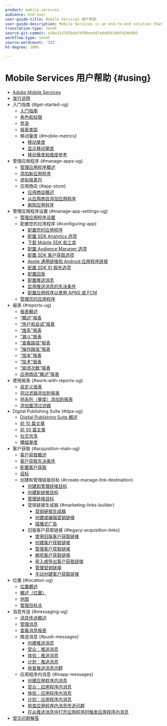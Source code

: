 ```yaml
---
product: mobile-services
audience: end-user
user-guide-title: Mobile Services 用户帮助
user-guide-description: Mobile Services is an end-to-end solution that helps you acquire and engage mobile app users and analyze and optimize their experiences.
translation-type: tm+mt
source-git-commit: e39a31d765bebf4f80eed47e04056108f424b905
workflow-type: tm+mt
source-wordcount: '323'
ht-degree: 100%

---
```



# Mobile Services 用户帮助 {#using}

+ [Adobe Mobile Services](home.md)
+ [发行说明](whatsnew.md)
+ 入门指南 {#get-started-ug}
   + [入门指南](gs/gs.md)
   + [角色和权限](gs/c-mob-roles-and-permissions.md)
   + [登录](gs/gs-signin.md)
   + [报表类型](gs/reports-types.md)
   + 移动量度 {#mobile-metrics}
      + [移动量度](gs/metrics/metrics.md)
      + [显示移动量度](gs/metrics/overview.md)
      + [移动量度和维度参考](gs/metrics/metrics-reference.md)
+ 管理应用程序 {#manage-apps-ug}
   + [管理应用程序概述](manage-apps/manage-apps.md)
   + [添加新应用程序](manage-apps/t-new-app.md)
   + [虚拟报表包](manage-apps/c-mob-vrs.md)
   + 应用商店 {#app-store}
      + [应用商店概述](manage-apps/c-app-store/c-app-store.md)
      + [从应用商店添加应用程序](manage-apps/c-app-store/t-app-store-app.md)
      + [删除应用程序](manage-apps/t-delete-apps.md)
+ 管理应用程序设置 {#manage-app-settings-ug}
   + [管理应用程序设置](c-manage-app-settings/c-manage-app-settings.md)
   + 配置您的应用程序 {#configuring-app}
      + [配置您的应用程序](c-manage-app-settings/c-mob-confg-app/c-mob-confg-app.md)
      + [配置 SDK Analytics 选项](c-manage-app-settings/c-mob-confg-app/t-config-analytics/t-config-analytics.md)
      + [下载 Mobile SDK 和工具](c-manage-app-settings/c-mob-confg-app/t-config-analytics/download-sdk.md)
      + [配置 Audience Manager 选项](c-manage-app-settings/c-mob-confg-app/t-config-aam.md)
      + [配置 SDK 客户获取选项](c-manage-app-settings/c-mob-confg-app/t-config-acquisition.md)
      + [Apple 通用链接和 Android 应用程序链接](c-manage-app-settings/c-mob-confg-app/c-universal-app-links.md)
      + [配置 SDK ID 服务选项](c-manage-app-settings/c-mob-confg-app/t-config-visitor.md)
      + [配置回发](c-manage-app-settings/c-mob-confg-app/signals.md)
      + [配置推送消息](c-manage-app-settings/c-mob-confg-app/configure-push-messaging/configure-push-messaging.md)
      + [启用推送消息的先决条件](c-manage-app-settings/c-mob-confg-app/configure-push-messaging/prerequisites-push-messaging.md)
      + [配置应用程序以使用 APNS 或 FCM](c-manage-app-settings/c-mob-confg-app/configure-push-messaging/configure-app-apns-gcm.md)
   + [管理您的应用程序](c-manage-app-settings/c-mob-manage-app.md)
+ 报表 {#reports-ug}
   + [报表概述](usage/usage.md)
   + [“概述”报表](usage/usage-overview.md)
   + [“用户和会话”报表](usage/users-sessions.md)
   + [“维系”报表](usage/reports-retention.md)
   + [“漏斗”报表](usage/reports-funnel.md)
   + [“查看路径”报表](usage/reports-view-paths.md)
   + [“操作路径”报表](usage/reports-action-paths.md)
   + [“版本”报表](usage/c-reports-versions.md)
   + [“技术”报表](usage/reports-technology.md)
   + [“崩溃次数”报表](usage/c-crashes.md)
   + [应用商店“概述”报表](usage/c-app-store-store-performance.md)
+ 使用报表 {#work-with-reports-ug}
   + [自定义报表](usage/reports-customize/reports-customize.md)
   + [将过滤器添加到报表](usage/reports-customize/t-reports-customize.md)
   + [将系列（量度）添加到报表](usage/reports-customize/t-reports-series.md)
   + [添加置顶过滤器](usage/reports-customize/t-sticky-filter.md)
+ Digital Publishing Suite {#dps-ug}
   + [Digital Publishing Suite 概述](dps/dps.md)
   + [前 10 篇文章](dps/dps-top-ten-articles.md)
   + [前 50 篇文章](dps/dps-top-50-articles.md)
   + [社交共享](dps/dps-social-sharing.md)
   + [横幅量度](dps/dps-banner-metrics.md)
+ 客户获取 {#acquisition-main-ug}
   + [客户获取概述](acquisition-main/acquisition-main.md)
   + [客户获取先决条件](acquisition-main/c-acquisition-prerequisites.md)
   + [配置客户获取](acquisition-main/t-enable-acquisition.md)
   + [目标](acquisition-main/c-create-destinations.md)
   + 创建和管理链接目标 {#create-manage-link-destination}
      + [创建和管理链接目标](acquisition-main/c-manage-link-destinations/c-manage-link-destinations.md)
      + [创建新链接目标](acquisition-main/c-manage-link-destinations/t-create-new-app-deep-link-destination.md)
      + [管理链接目标](acquisition-main/c-manage-link-destinations/t-archive-unarchive-link-destinations.md)
      + 营销链接生成器 {#marketing-links-builder}
         + [营销链接生成器](acquisition-main/c-marketing-links-builder/c-marketing-links-builder.md)
         + [创建或编辑营销链接](acquisition-main/c-marketing-links-builder/t-create-edit-adobe-links/t-create-edit-adobe-links.md)
         + [插播式广告](acquisition-main/c-marketing-links-builder/t-create-edit-adobe-links/t-interstitials.md)
      + 旧版客户获取链接 {#legacy-acquisition-links}
         + [使用旧版客户获取链接](acquisition-main/c-marketing-links-builder/t-create-edit-adobe-links/c-use-legacy-acquisition-links/c-use-legacy-acquisition-links.md)
         + [创建客户获取链接](acquisition-main/c-marketing-links-builder/t-create-edit-adobe-links/c-use-legacy-acquisition-links/t-acquisition-link.md)
         + [管理客户获取链接](acquisition-main/c-marketing-links-builder/t-create-edit-adobe-links/c-use-legacy-acquisition-links/c-manage-acquisition-links/c-manage-acquisition-links.md)
         + [删除客户获取链接](acquisition-main/c-marketing-links-builder/t-create-edit-adobe-links/c-use-legacy-acquisition-links/c-manage-acquisition-links/t-acquisition-del.md)
         + [导入或导出客户获取链接](acquisition-main/c-marketing-links-builder/t-create-edit-adobe-links/c-use-legacy-acquisition-links/c-manage-acquisition-links/t-acquisition-import.md)
         + [管理营销链接](acquisition-main/c-marketing-links-builder/c-manage-adobe-links.md)
         + [手动创建客户获取链接](acquisition-main/c-marketing-links-builder/acquisition-link-manual.md)
+ 位置 {#location-ug}
   + [位置概述](location/location-overview.md)
   + [概述（位置）](location/c-location-overview.md)
   + [地图](location/c-map-points.md)
   + [管理目标点](location/t-manage-points.md)
+ 消息传送 {#messaging-ug}
   + [消息传送概述](in-app-messaging/in-app-messaging.md)
   + [管理消息](in-app-messaging/messages-manage/messages-manage.md)
   + [查看消息报表](in-app-messaging/messages-manage/view-message-reports.md)
   + 推送消息 {#push-messages}
      + [创建推送消息](in-app-messaging/t-create-push-message/t-create-push-message.md)
      + [受众：推送消息](in-app-messaging/t-create-push-message/c-audience-push-message.md)
      + [体验：推送消息](in-app-messaging/t-create-push-message/c-experience-push-message.md)
      + [计划：推送消息](in-app-messaging/t-create-push-message/c-schedule-push-message.md)
      + [排查推送消息问题](in-app-messaging/t-create-push-message/c-troubleshooting-push-messaging.md)
   + 应用程序内消息 {#inapp-messages}
      + [创建应用程序内消息](in-app-messaging/t-in-app-message/t-in-app-message.md)
      + [受众：应用程序内消息](in-app-messaging/t-in-app-message/c-audience-in-app-message.md)
      + [体验：应用程序内消息](in-app-messaging/t-in-app-message/c-experience-in-app-message.md)
      + [计划：应用程序内消息](in-app-messaging/t-in-app-message/c-schedule-in-app-message.md)
      + [排查应用程序内消息传送问题](in-app-messaging/t-in-app-message/in-apps-ts.md)
      + [在从推送消息中打开应用程序时触发应用程序内消息](in-app-messaging/t-mob-trig-in-app-open-app-from-push.md)
+ [常见问题解答](faq-mobile.md)
